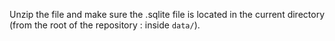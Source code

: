 Unzip the file and make sure the .sqlite file is located in the current directory (from the root of the repository : inside `data/`).
